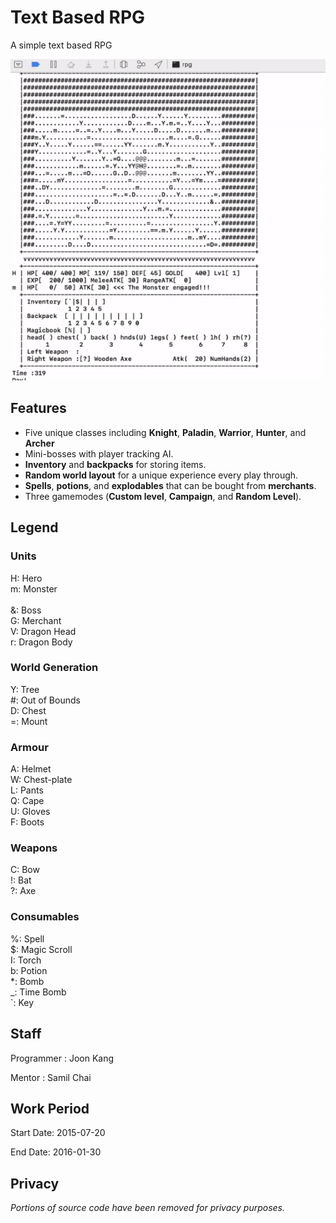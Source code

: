 # Text Based RPG

A simple text based RPG 

<p align="left">
  <img src="./assets/demo.gif" alt="Size Limit CLI" width="600">
</p>

Features
--------

- Five unique classes including **Knight**, **Paladin**, **Warrior**, **Hunter**, and **Archer**
- Mini-bosses with player tracking AI.
- **Inventory** and **backpacks** for storing items.
- **Random world layout** for a unique experience every play through.
- **Spells**, **potions**, and **explodables** that can be bought from **merchants**.
- Three gamemodes (**Custom level**, **Campaign**, and **Random Level**).

	
Legend
------

### Units
H: Hero <br> 
m: Monster <br>  
&: Boss  
G: Merchant  <br>
V: Dragon Head  <br>
r: Dragon Body  <br>

### World Generation
Y: Tree <br>
#: Out of Bounds  <br>
D: Chest <br>
=: Mount  <br>

### Armour

A: Helmet  <br>
W: Chest-plate  <br>
L: Pants  <br>
Q: Cape  <br>
U: Gloves   <br>
F: Boots  <br>

### Weapons

C: Bow  <br>
!: Bat  <br>
?: Axe  <br>

### Consumables
%: Spell  <br>
$: Magic Scroll  <br>
I: Torch  <br>
b: Potion  <br>
*: Bomb  <br>
_: Time Bomb <br>
`: Key  <br>


Staff
-----

Programmer : Joon Kang


Mentor : Samil Chai
 
 
Work Period
-----------

Start Date: 2015-07-20 


End Date: 2016-01-30


Privacy
-------

*Portions of source code have been removed for privacy purposes.*







